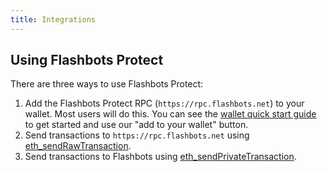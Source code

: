 ```yaml
---
title: Integrations
---
```


## Using Flashbots Protect
There are three ways to use Flashbots Protect:
1. Add the Flashbots Protect RPC (`https://rpc.flashbots.net`) to your wallet. Most users will do this. You can see the [wallet quick start guide](/flashbots-protect/rpc/quick-start) to get started and use our "add to your wallet" button.
2. Send transactions to `https://rpc.flashbots.net` using [eth_sendRawTransaction](https://docs.alchemy.com/reference/eth-sendrawtransaction).
3. Send transactions to Flashbots using [eth_sendPrivateTransaction](/docs/flashbots-protect/additional-documentation/eth-sendPrivateTransaction).